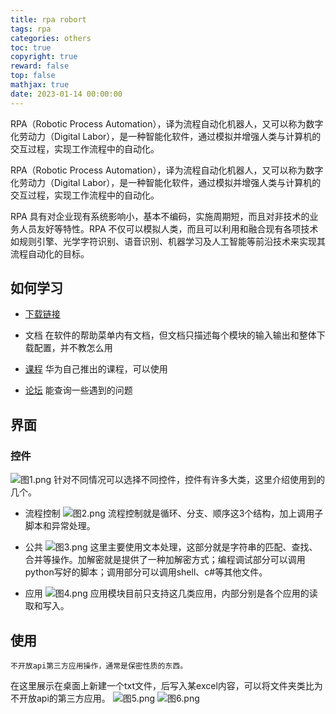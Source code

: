 ```yaml
---
title: rpa robort
tags: rpa
categories: others
toc: true
copyright: true
reward: false
top: false
mathjax: true
date: 2023-01-14 00:00:00
---
```


RPA（Robotic Process Automation），译为流程自动化机器人，又可以称为数字化劳动力（Digital Labor），是一种智能化软件，通过模拟并增强人类与计算机的交互过程，实现工作流程中的自动化。

<!--more-->

RPA（Robotic Process Automation），译为流程自动化机器人，又可以称为数字化劳动力（Digital Labor），是一种智能化软件，通过模拟并增强人类与计算机的交互过程，实现工作流程中的自动化。

RPA 具有对企业现有系统影响小，基本不编码，实施周期短，而且对非技术的业务人员友好等特性。RPA 不仅可以模拟人类，而且可以利用和融合现有各项技术如规则引擎、光学字符识别、语音识别、机器学习及人工智能等前沿技术来实现其流程自动化的目标。

## 如何学习

- [下载链接](https://gde.huawei.com/#/group/weautomate_rpa/weautomate_rpa_download?type=download)

- 文档
    在软件的帮助菜单内有文档，但文档只描述每个模块的输入输出和整体下载配置，并不教怎么用

- [课程](https://connect.huaweicloud.com/courses/learn/course-v1:HuaweiX+CBUCNXEA001+Self-paced/about)
    华为自己推出的课程，可以使用

- [论坛](https://bbs.huaweicloud.com/forum/forum-1407-1.html)
    能查询一些遇到的问题

## 界面

### 控件

![图1.png](..%2Fimages%2Frpa/图1.png)
针对不同情况可以选择不同控件，控件有许多大类，这里介绍使用到的几个。

- 流程控制
  ![图2.png](..%2Fimages%2Frpa/图2.png)
  流程控制就是循环、分支、顺序这3个结构，加上调用子脚本和异常处理。

- 公共
  ![图3.png](..%2Fimages%2Frpa/图3.png)
  这里主要使用文本处理，这部分就是字符串的匹配、查找、合并等操作。加解密就是提供了一种加解密方式；编程调试部分可以调用python写好的脚本；调用部分可以调用shell、c#等其他文件。

- 应用
  ![图4.png](..%2Fimages%2Frpa/图4.png)
  应用模块目前只支持这几类应用，内部分别是各个应用的读取和写入。

## 使用
    不开放api第三方应用操作，通常是保密性质的东西。
在这里展示在桌面上新建一个txt文件，后写入某excel内容，可以将文件夹类比为不开放api的第三方应用。
![图5.png](..%2Fimages%2Frpa/图5.png)
![图6.png](..%2Fimages%2Frpa/图6.png)
